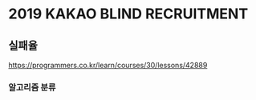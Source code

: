 # 2019 KAKAO BLIND RECRUITMENT

## 실패율

<a href="https://programmers.co.kr/learn/courses/30/lessons/42889">https://programmers.co.kr/learn/courses/30/lessons/42889</a>

### 알고리즘 분류

